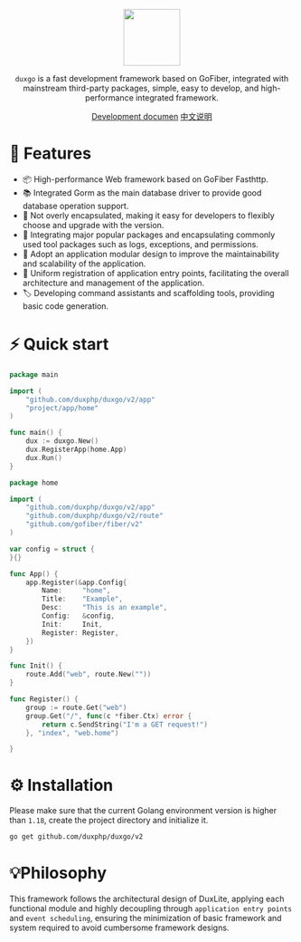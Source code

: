 <p align="center">
<a href="https://www.duxravel.com/">
    <img src="https://github.com/duxphp/duxravel/blob/main/resources/image/watermark.png?raw=true" width="100" height="100">
</a>
<p align="center"><code>duxgo</code> is a fast development framework based on GoFiber, integrated with mainstream third-party packages, simple, easy to develop, and high-performance integrated framework.</p>
<p align="center">
<a href="https://www.duxfast.com">Development documen</a>
<a href="https://github.com/duxphp/duxgo/blob/master/README_zh-CN.md">中文说明</a>
</p>


# 🎯 Features

- 📦 High-performance Web framework based on GoFiber Fasthttp.
- 📚 Integrated Gorm as the main database driver to provide good database operation support.
- 📡 Not overly encapsulated, making it easy for developers to flexibly choose and upgrade with the version.
- 🔧 Integrating major popular packages and encapsulating commonly used tool packages such as logs, exceptions, and permissions.
- 📡 Adopt an application modular design to improve the maintainability and scalability of the application.
- 📡 Uniform registration of application entry points, facilitating the overall architecture and management of the application.
- 🏷 Developing command assistants and scaffolding tools, providing basic code generation.


#  ⚡ Quick start

```go
package main

import (
	"github.com/duxphp/duxgo/v2/app"
	"project/app/home"
)

func main() {
	dux := duxgo.New()
	dux.RegisterApp(home.App)
	dux.Run()
}

```


```go
package home

import (
	"github.com/duxphp/duxgo/v2/app"
	"github.com/duxphp/duxgo/v2/route"
	"github.com/gofiber/fiber/v2"
)

var config = struct {
}{}

func App() {
	app.Register(&app.Config{
		Name:     "home",
		Title:    "Example",
		Desc:     "This is an example",
		Config:   &config,
		Init:     Init,
		Register: Register,
	})
}

func Init() {
	route.Add("web", route.New(""))
}

func Register() {
	group := route.Get("web")
	group.Get("/", func(c *fiber.Ctx) error {
		return c.SendString("I'm a GET request!")
	}, "index", "web.home")

}

```

#  ⚙ Installation

Please make sure that the current Golang environment version is higher than `1.18`, create the project directory and initialize it.

```sh
go get github.com/duxphp/duxgo/v2
```

# 💡Philosophy

This framework follows the architectural design of DuxLite, applying each functional module and highly decoupling through `application entry points` and `event scheduling`, ensuring the minimization of basic framework and system required to avoid cumbersome framework designs.
